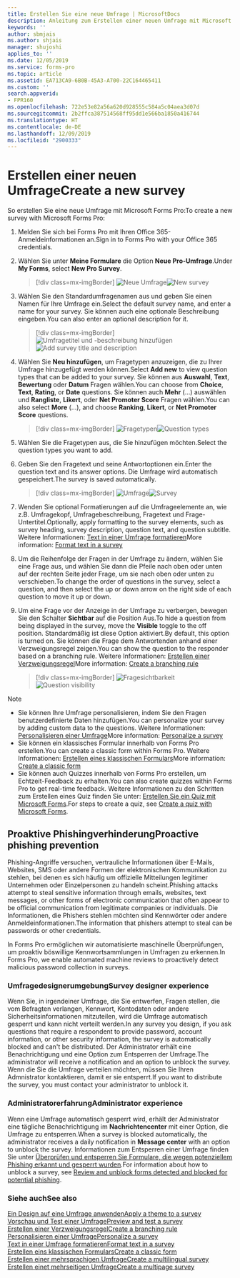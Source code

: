 ```yaml
---
title: Erstellen Sie eine neue Umfrage | MicrosoftDocs
description: Anleitung zum Erstellen einer neuen Umfrage mit Microsoft Forms Pro.
keywords: ''
author: sbmjais
ms.author: shjais
manager: shujoshi
applies_to: ''
ms.date: 12/05/2019
ms.service: forms-pro
ms.topic: article
ms.assetid: EA713CA9-6B0B-45A3-A700-22C164465411
ms.custom: ''
search.appverid:
- FPR160
ms.openlocfilehash: 722e53e82a56a620d928555c584a5c04aea3d07d
ms.sourcegitcommit: 2b2ffca387514568ff95dd1e566ba1850a416744
ms.translationtype: HT
ms.contentlocale: de-DE
ms.lasthandoff: 12/09/2019
ms.locfileid: "2900333"
---
```

# <a name="create-a-new-survey"></a><span data-ttu-id="1aaf6-103">Erstellen einer neuen Umfrage</span><span class="sxs-lookup"><span data-stu-id="1aaf6-103">Create a new survey</span></span>

<span data-ttu-id="1aaf6-104">So erstellen Sie eine neue Umfrage mit Microsoft Forms Pro:</span><span class="sxs-lookup"><span data-stu-id="1aaf6-104">To create a new survey with Microsoft Forms Pro:</span></span>

1.  <span data-ttu-id="1aaf6-105">Melden Sie sich bei Forms Pro mit Ihren Office 365-Anmeldeinformationen an.</span><span class="sxs-lookup"><span data-stu-id="1aaf6-105">Sign in to Forms Pro with your Office 365 credentials.</span></span>

2.  <span data-ttu-id="1aaf6-106">Wählen Sie unter **Meine Formulare** die Option **Neue Pro-Umfrage**.</span><span class="sxs-lookup"><span data-stu-id="1aaf6-106">Under **My Forms**, select **New Pro Survey**.</span></span>

    > [!div class=mx-imgBorder]
    > <span data-ttu-id="1aaf6-107">![Neue Umfrage](media/new-survey-button.png "Neue Umfrage")</span><span class="sxs-lookup"><span data-stu-id="1aaf6-107">![New survey](media/new-survey-button.png "New survey")</span></span>

3.  <span data-ttu-id="1aaf6-108">Wählen Sie den Standardumfragenamen aus und geben Sie einen Namen für Ihre Umfrage ein.</span><span class="sxs-lookup"><span data-stu-id="1aaf6-108">Select the default survey name, and enter a name for your survey.</span></span> <span data-ttu-id="1aaf6-109">Sie können auch eine optionale Beschreibung eingeben.</span><span class="sxs-lookup"><span data-stu-id="1aaf6-109">You can also enter an optional description for it.</span></span>

    > [!div class=mx-imgBorder]
    > <span data-ttu-id="1aaf6-110">![Umfragetitel und -beschreibung hinzufügen](media/survey-title.png "Umfragetitel und -beschreibung hinzufügen")</span><span class="sxs-lookup"><span data-stu-id="1aaf6-110">![Add survey title and description](media/survey-title.png "Add survey title and description")</span></span> 

4.  <span data-ttu-id="1aaf6-111">Wählen Sie **Neu hinzufügen**, um Fragetypen anzuzeigen, die zu Ihrer Umfrage hinzugefügt werden können.</span><span class="sxs-lookup"><span data-stu-id="1aaf6-111">Select **Add new** to view question types that can be added to your survey.</span></span> <span data-ttu-id="1aaf6-112">Sie können aus **Auswahl**, **Text**, **Bewertung** oder **Datum** Fragen wählen.</span><span class="sxs-lookup"><span data-stu-id="1aaf6-112">You can choose from **Choice**, **Text**, **Rating**, or **Date** questions.</span></span> <span data-ttu-id="1aaf6-113">Sie können auch **Mehr** (...) auswählen und **Rangliste**, **Likert**, oder **Net Promoter Score** Fragen wählen.</span><span class="sxs-lookup"><span data-stu-id="1aaf6-113">You can also select **More** (...), and choose **Ranking**, **Likert**, or **Net Promoter Score** questions.</span></span>

    > [!div class=mx-imgBorder]
    > <span data-ttu-id="1aaf6-114">![Fragetypen](media/ques-types.png "Fragetypen")</span><span class="sxs-lookup"><span data-stu-id="1aaf6-114">![Question types](media/ques-types.png "Question types")</span></span>

5.  <span data-ttu-id="1aaf6-115">Wählen Sie die Fragetypen aus, die Sie hinzufügen möchten.</span><span class="sxs-lookup"><span data-stu-id="1aaf6-115">Select the question types you want to add.</span></span>

6.  <span data-ttu-id="1aaf6-116">Geben Sie den Fragetext und seine Antwortoptionen ein.</span><span class="sxs-lookup"><span data-stu-id="1aaf6-116">Enter the question text and its answer options.</span></span> <span data-ttu-id="1aaf6-117">Die Umfrage wird automatisch gespeichert.</span><span class="sxs-lookup"><span data-stu-id="1aaf6-117">The survey is saved automatically.</span></span>

    > [!div class=mx-imgBorder]
    > <span data-ttu-id="1aaf6-118">![Umfrage](media/survey.png "Umfrage")</span><span class="sxs-lookup"><span data-stu-id="1aaf6-118">![Survey](media/survey.png "Survey")</span></span>

7. <span data-ttu-id="1aaf6-119">Wenden Sie optional Formatierungen auf die Umfrageelemente an, wie z.B. Umfragekopf, Umfragebeschreibung, Fragetext und Frage-Untertitel.</span><span class="sxs-lookup"><span data-stu-id="1aaf6-119">Optionally, apply formatting to the survey elements, such as survey heading, survey description, question text, and question subtitle.</span></span> <span data-ttu-id="1aaf6-120">Weitere Informationen: [Text in einer Umfrage formatieren](survey-text-format.md)</span><span class="sxs-lookup"><span data-stu-id="1aaf6-120">More information: [Format text in a survey](survey-text-format.md)</span></span>

8. <span data-ttu-id="1aaf6-121">Um die Reihenfolge der Fragen in der Umfrage zu ändern, wählen Sie eine Frage aus, und wählen Sie dann die Pfeile nach oben oder unten auf der rechten Seite jeder Frage, um sie nach oben oder unten zu verschieben.</span><span class="sxs-lookup"><span data-stu-id="1aaf6-121">To change the order of questions in the survey, select a question, and then select the up or down arrow on the right side of each question to move it up or down.</span></span>

9. <span data-ttu-id="1aaf6-122">Um eine Frage vor der Anzeige in der Umfrage zu verbergen, bewegen Sie den Schalter **Sichtbar** auf die Position Aus.</span><span class="sxs-lookup"><span data-stu-id="1aaf6-122">To hide a question from being displayed in the survey, move the **Visible** toggle to the off position.</span></span> <span data-ttu-id="1aaf6-123">Standardmäßig ist diese Option aktiviert.</span><span class="sxs-lookup"><span data-stu-id="1aaf6-123">By default, this option is turned on.</span></span> <span data-ttu-id="1aaf6-124">Sie können die Frage dem Antwortenden anhand einer Verzweigungsregel zeigen.</span><span class="sxs-lookup"><span data-stu-id="1aaf6-124">You can show the question to the responder based on a branching rule.</span></span> <span data-ttu-id="1aaf6-125">Weitere Informationen: [Erstellen einer Verzweigungsregel](create-branching-rule.md)</span><span class="sxs-lookup"><span data-stu-id="1aaf6-125">More information: [Create a branching rule](create-branching-rule.md)</span></span>

    > [!div class=mx-imgBorder]
    > <span data-ttu-id="1aaf6-126">![Fragesichtbarkeit](media/visibility-option.png "Fragesichtbarkeit")</span><span class="sxs-lookup"><span data-stu-id="1aaf6-126">![Question visibility](media/visibility-option.png "Question visibility")</span></span>

> [!NOTE]
> - <span data-ttu-id="1aaf6-127">Sie können Ihre Umfrage personalisieren, indem Sie den Fragen benutzerdefinierte Daten hinzufügen.</span><span class="sxs-lookup"><span data-stu-id="1aaf6-127">You can personalize your survey by adding custom data to the questions.</span></span> <span data-ttu-id="1aaf6-128">Weitere Informationen: [Personalisieren einer Umfrage](personalize-survey.md)</span><span class="sxs-lookup"><span data-stu-id="1aaf6-128">More information: [Personalize a survey](personalize-survey.md)</span></span>
> - <span data-ttu-id="1aaf6-129">Sie können ein klassisches Formular innerhalb von Forms Pro erstellen.</span><span class="sxs-lookup"><span data-stu-id="1aaf6-129">You can create a classic form within Forms Pro.</span></span> <span data-ttu-id="1aaf6-130">Weitere Informationen: [Erstellen eines klassischen Formulars](create-classic-form.md)</span><span class="sxs-lookup"><span data-stu-id="1aaf6-130">More information: [Create a classic form](create-classic-form.md)</span></span>
> - <span data-ttu-id="1aaf6-131">Sie können auch Quizzes innerhalb von Forms Pro erstellen, um Echtzeit-Feedback zu erhalten.</span><span class="sxs-lookup"><span data-stu-id="1aaf6-131">You can also create quizzes within Forms Pro to get real-time feedback.</span></span> <span data-ttu-id="1aaf6-132">Weitere Informationen zu den Schritten zum Erstellen eines Quiz finden Sie unter: [Erstellen Sie ein Quiz mit Microsoft Forms](https://support.office.com/article/create-a-quiz-with-microsoft-forms-a082a018-24a1-48c1-b176-4b3616cdc83d).</span><span class="sxs-lookup"><span data-stu-id="1aaf6-132">For steps to create a quiz, see [Create a quiz with Microsoft Forms](https://support.office.com/article/create-a-quiz-with-microsoft-forms-a082a018-24a1-48c1-b176-4b3616cdc83d).</span></span>

## <a name="proactive-phishing-prevention"></a><span data-ttu-id="1aaf6-133">Proaktive Phishingverhinderung</span><span class="sxs-lookup"><span data-stu-id="1aaf6-133">Proactive phishing prevention</span></span>

<span data-ttu-id="1aaf6-134">Phishing-Angriffe versuchen, vertrauliche Informationen über E-Mails, Websites, SMS oder andere Formen der elektronischen Kommunikation zu stehlen, bei denen es sich häufig um offizielle Mitteilungen legitimer Unternehmen oder Einzelpersonen zu handeln scheint.</span><span class="sxs-lookup"><span data-stu-id="1aaf6-134">Phishing attacks attempt to steal sensitive information through emails, websites, text messages, or other forms of electronic communication that often appear to be official communication from legitimate companies or individuals.</span></span> <span data-ttu-id="1aaf6-135">Die Informationen, die Phishers stehlen möchten sind Kennwörter oder andere Anmeldeinformationen.</span><span class="sxs-lookup"><span data-stu-id="1aaf6-135">The information that phishers attempt to steal can be passwords or other credentials.</span></span>

<span data-ttu-id="1aaf6-136">In Forms Pro ermöglichen wir automatisierte maschinelle Überprüfungen, um proaktiv böswillige Kennwortsammlungen in Umfragen zu erkennen.</span><span class="sxs-lookup"><span data-stu-id="1aaf6-136">In Forms Pro, we enable automated machine reviews to proactively detect malicious password collection in surveys.</span></span>

### <a name="survey-designer-experience"></a><span data-ttu-id="1aaf6-137">Umfragedesignerumgebung</span><span class="sxs-lookup"><span data-stu-id="1aaf6-137">Survey designer experience</span></span>

<span data-ttu-id="1aaf6-138">Wenn Sie, in irgendeiner Umfrage, die Sie entwerfen, Fragen stellen, die vom Befragten verlangen, Kennwort, Kontodaten oder andere Sicherheitsinformationen mitzuteilen, wird die Umfrage automatisch gesperrt und kann nicht verteilt werden.</span><span class="sxs-lookup"><span data-stu-id="1aaf6-138">In any survey you design, if you ask questions that require a respondent to provide password, account information, or other security information, the survey is automatically blocked and can't be distributed.</span></span> <span data-ttu-id="1aaf6-139">Der Administrator erhält eine Benachrichtigung und eine Option zum Entsperren der Umfrage.</span><span class="sxs-lookup"><span data-stu-id="1aaf6-139">The administrator will receive a notification and an option to unblock the survey.</span></span> <span data-ttu-id="1aaf6-140">Wenn die Sie die Umfrage verteilen möchten, müssen Sie Ihren Admnistrator kontaktieren, damit er sie entsperrt.</span><span class="sxs-lookup"><span data-stu-id="1aaf6-140">If you want to distribute the survey, you must contact your administrator to unblock it.</span></span>

### <a name="administrator-experience"></a><span data-ttu-id="1aaf6-141">Administratorerfahrung</span><span class="sxs-lookup"><span data-stu-id="1aaf6-141">Administrator experience</span></span>

<span data-ttu-id="1aaf6-142">Wenn eine Umfrage automatisch gesperrt wird, erhält der Administrator eine tägliche Benachrichtigung im **Nachrichtencenter** mit einer Option, die Umfrage zu entsperren.</span><span class="sxs-lookup"><span data-stu-id="1aaf6-142">When a survey is blocked automatically, the administrator receives a daily notification in **Message center** with an option to unblock the survey.</span></span> <span data-ttu-id="1aaf6-143">Informationen zum Entsperren einer Umfrage finden Sie unter [Überprüfen und entsperren Sie Formulare, die wegen potenziellem Phishing erkannt und gesperrt wurden](https://support.office.com/article/review-and-unblock-forms-detected-and-blocked-for-potential-phishing-879a90d7-6ef9-4145-933a-fb53a430bced).</span><span class="sxs-lookup"><span data-stu-id="1aaf6-143">For information about how to unblock a survey, see [Review and unblock forms detected and blocked for potential phishing](https://support.office.com/article/review-and-unblock-forms-detected-and-blocked-for-potential-phishing-879a90d7-6ef9-4145-933a-fb53a430bced).</span></span>


### <a name="see-also"></a><span data-ttu-id="1aaf6-144">Siehe auch</span><span class="sxs-lookup"><span data-stu-id="1aaf6-144">See also</span></span>

[<span data-ttu-id="1aaf6-145">Ein Design auf eine Umfrage anwenden</span><span class="sxs-lookup"><span data-stu-id="1aaf6-145">Apply a theme to a survey</span></span>](apply-theme.md)<br>
[<span data-ttu-id="1aaf6-146">Vorschau und Test einer Umfrage</span><span class="sxs-lookup"><span data-stu-id="1aaf6-146">Preview and test a survey</span></span>](preview-test-survey.md)<br>
[<span data-ttu-id="1aaf6-147">Erstellen einer Verzweigungsregel</span><span class="sxs-lookup"><span data-stu-id="1aaf6-147">Create a branching rule</span></span>](create-branching-rule.md)<br>
[<span data-ttu-id="1aaf6-148">Personalisieren einer Umfrage</span><span class="sxs-lookup"><span data-stu-id="1aaf6-148">Personalize a survey</span></span>](personalize-survey.md)<br>
[<span data-ttu-id="1aaf6-149">Text in einer Umfrage formatieren</span><span class="sxs-lookup"><span data-stu-id="1aaf6-149">Format text in a survey</span></span>](survey-text-format.md)<br>
[<span data-ttu-id="1aaf6-150">Erstellen eins klassischen Formulars</span><span class="sxs-lookup"><span data-stu-id="1aaf6-150">Create a classic form</span></span>](create-classic-form.md)<br>
[<span data-ttu-id="1aaf6-151">Erstellen einer mehrsprachigen Umfrage</span><span class="sxs-lookup"><span data-stu-id="1aaf6-151">Create a multilingual survey</span></span>](create-multilingual-survey.md)<br>
[<span data-ttu-id="1aaf6-152">Erstellen einet mehrseitigen Umfrage</span><span class="sxs-lookup"><span data-stu-id="1aaf6-152">Create a multipage survey</span></span>](create-multipage-survey.md)
